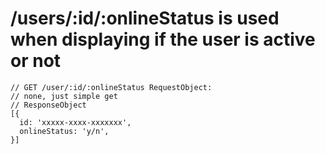 # /users/:id/:onlineStatus is used when displaying if the user is active or not

```
// GET /user/:id/:onlineStatus RequestObject:
// none, just simple get
// ResponseObject
[{
  id: 'xxxxx-xxxx-xxxxxxx',
  onlineStatus: 'y/n',
}]
```
